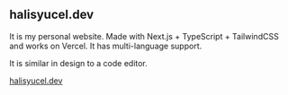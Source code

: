 ## halisyucel.dev

It is my personal website. Made with Next.js + TypeScript + TailwindCSS and works on Vercel. It has multi-language support.

It is similar in design to a code editor.

[halisyucel.dev](https://halisyucel.dev)
